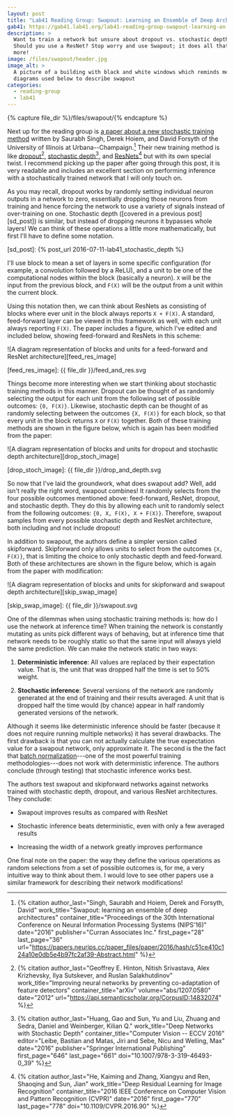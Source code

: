 ```yaml
---
layout: post
title: "Lab41 Reading Group: Swapout: Learning an Ensemble of Deep Architectures"
gab41: https://gab41.lab41.org/lab41-reading-group-swapout-learning-an-ensemble-of-deep-architectures-e67d2b822f8a
description: >
  Want to train a network but unsure about dropout vs. stochastic depth?
  Should you use a ResNet? Stop worry and use Swapout; it does all that and
  more!
image: /files/swapout/header.jpg
image_alt: >
  A picture of a building with black and white windows which reminds me of the
  diagrams used below to describe swapout
categories:
  - reading-group
  - lab41
---
```


{% capture file_dir %}/files/swapout/{% endcapture %}

Next up for the reading group is [a paper about a new stochastic training
method][paper] written by Saurabh Singh, Derek Hoiem, and David Forsyth of the
University of Illinois at Urbana--Champaign.[^singh] Their new training method
is like [dropout][do][^hinton], [stochastic depth][sd][^huang], and
[ResNets][rn][^he] but with its own special twist. I recommend picking up the
paper after going through this post, it is very readable and includes an
excellent section on performing inference with a stochastically trained
network that I will only touch on.

[^singh]:
    {% citation
      author_last="Singh, Saurabh and Hoiem, Derek and Forsyth, David"
      work_title="Swapout: learning an ensemble of deep architectures"
      container_title="Proceedings of the 30th International Conference on Neural Information Processing Systems (NIPS'16)"
      date="2016"
      publisher="Curran Associates Inc."
      first_page="28"
      last_page="36"
      url="https://papers.neurips.cc/paper_files/paper/2016/hash/c51ce410c124a10e0db5e4b97fc2af39-Abstract.html"
    %}

[^hinton]:
    {% citation
      author_last="Geoffrey E. Hinton, Nitish Srivastava, Alex Krizhevsky, Ilya Sutskever, and Ruslan Salakhutdinov"
      work_title="Improving neural networks by preventing co-adaptation of feature detectors"
      container_title="arXiv"
      volume="abs/1207.0580"
      date="2012"
      url="https://api.semanticscholar.org/CorpusID:14832074"
    %}

[^huang]:
    {% citation
      author_last="Huang, Gao and Sun, Yu and Liu, Zhuang and Sedra, Daniel and Weinberger, Kilian Q."
      work_title="Deep Networks with Stochastic Depth"
      container_title="Computer Vision -- ECCV 2016"
      editor="Leibe, Bastian and Matas, Jiri and Sebe, Nicu and Welling, Max"
      date="2016"
      publisher="Springer International Publishing"
      first_page="646"
      last_page="661"
      doi="10.1007/978-3-319-46493-0_39"
    %}

[^he]:
    {% citation
      author_last="He, Kaiming and Zhang, Xiangyu and Ren, Shaoqing and Sun, Jian"
      work_title="Deep Residual Learning for Image Recognition"
      container_title="2016 IEEE Conference on Computer Vision and Pattern Recognition (CVPR)"
      date="2016"
      first_page="770"
      last_page="778"
      doi="10.1109/CVPR.2016.90"
    %}

[paper]: https://papers.neurips.cc/paper_files/paper/2016/hash/c51ce410c124a10e0db5e4b97fc2af39-Abstract.html
[do]: https://arxiv.org/abs/1207.0580
[sd]: https://doi.org/10.1007/978-3-319-46493-0_39
[rn]: https://doi.org/10.1109/CVPR.2016.90

As you may recall, dropout works by randomly setting individual neuron outputs
in a network to zero, essentially dropping those neurons from training and
hence forcing the network to use a variety of signals instead of over-training
on one. Stochastic depth ([covered in a previous post][sd_post]) is similar,
but instead of dropping neurons it bypasses whole layers! We can think of
these operations a little more mathematically, but first I'll have to define
some notation.

[sd_post]: {% post_url 2016-07-11-lab41_stochastic_depth %}

I'll use block to mean a set of layers in some specific configuration (for
example, a convolution followed by a ReLU), and a unit to be one of the
computational nodes within the block (basically a neuron). `X` will be the
input from the previous block, and `F(X)` will be the output from a unit
within the current block.

Using this notation then, we can think about ResNets as consisting of blocks
where ever unit in the block always reports `X + F(X)`. A standard,
feed-forward layer can be viewed in this framework as well, with each unit
always reporting `F(X)`. The paper includes a figure, which I've edited and
included below, showing feed-forward and ResNets in this scheme:

![A diagram representation of blocks and units for a feed-forward and ResNet
architecture][feed_res_image]

[feed_res_image]: {{ file_dir }}/feed_and_res.svg

Things become more interesting when we start thinking about stochastic
training methods in this manner. Dropout can be thought of as randomly
selecting the output for each unit from the following set of possible
outcomes: `{0, F(X)}`. Likewise, stochastic depth can be thought of as
randomly selecting between the outcomes `{X, F(X)}` for each block, so that
every unit in the block returns `X` or `F(X)` together. Both of these training
methods are shown in the figure below, which is again has been modified from
the paper:

![A diagram representation of blocks and units for dropout and stochastic
depth architecture][drop_stoch_image]

[drop_stoch_image]: {{ file_dir }}/drop_and_depth.svg

So now that I've laid the groundwork, what does swapout add? Well, add isn't
really the right word, swapout combines! It randomly selects from the four
possible outcomes mentioned above: feed-forward, ResNet, dropout, and
stochastic depth. They do this by allowing each unit to randomly select from
the following outcomes: `{0, X, F(X), X + F(X)}`. Therefore, swapout samples
from every possible stochastic depth and ResNet architecture, both including
and not include dropout!

In addition to swapout, the authors define a simpler version called
skipforward. Skipforward only allows units to select from the outcomes `{X,
F(X)}`, that is limiting the choice to only stochastic depth and feed-forward.
Both of these architectures are shown in the figure below, which is again from
the paper with modification:

![A diagram representation of blocks and units for skipforward and swapout
depth architecture][skip_swap_image]

[skip_swap_image]: {{ file_dir }}/swapout.svg

One of the dilemmas when using stochastic training methods is: how do I use
the network at inference time? When training the network is constantly
mutating as units pick different ways of behaving, but at inference time that
network needs to be roughly static so that the same input will always yield
the same prediction. We can make the network static in two ways:


1. **Deterministic inference**: All values are replaced by their expectation
   value. That is, the unit that was dropped half the time is set to 50%
   weight.

2. **Stochastic inference**: Several versions of the network are randomly
   generated at the end of training and their results averaged. A unit that is
   dropped half the time would (by chance) appear in half randomly generated
   versions of the network.

Although it seems like deterministic inference should be faster (because it
does not require running multiple networks) it has several drawbacks. The
first drawback is that you can not actually calculate the true expectation
value for a swapout network, only approximate it. The second is the the fact
that [batch normalization][bn]---one of the most powerful training
methodologies---does not work with deterministic inference. The authors
conclude (through testing) that stochastic inference works best.

[bn]: http://jmlr.org/proceedings/papers/v37/ioffe15.pdf

The authors test swapout and skipforward networks against networks trained
with stochastic depth, dropout, and various ResNet architectures. They
conclude:

- Swapout improves results as compared with ResNet

- Stochastic inference beats deterministic, even with only a few averaged results

- Increasing the width of a network greatly improves performance

One final note on the paper: the way they define the various operations as
random selections from a set of possible outcomes is, for me, a very intuitive
way to think about them. I would love to see other papers use a similar
framework for describing their network modifications!
